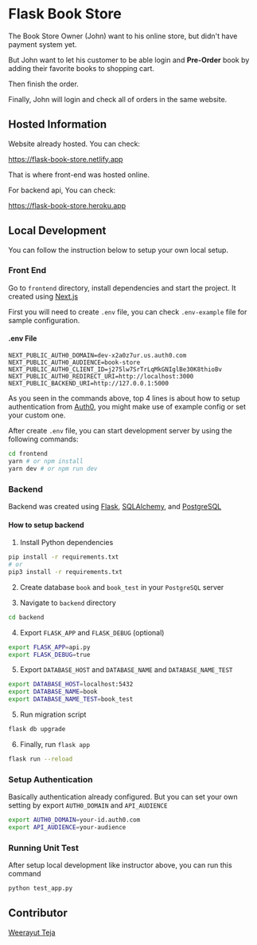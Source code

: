 # Flask Book Store

The Book Store Owner (John) want to his online store, but didn't have payment system yet.

But John want to let his customer to be able login and **Pre-Order** book by adding their favorite books to shopping cart.

Then finish the order.

Finally, John will login and check all of orders in the same website.

## Hosted Information

Website already hosted. You can check:

https://flask-book-store.netlify.app

That is where front-end was hosted online.

For backend api, You can check:

https://flask-book-store.heroku.app

## Local Development

You can follow the instruction below to setup your own local setup.

### Front End

Go to `frontend` directory, install dependencies and start the project. It created using [Next.js](https://nextjs.org/)

First you will need to create `.env` file, you can check `.env-example` file for sample configuration.

#### .env File
```
NEXT_PUBLIC_AUTH0_DOMAIN=dev-x2a0z7ur.us.auth0.com
NEXT_PUBLIC_AUTH0_AUDIENCE=book-store
NEXT_PUBLIC_AUTH0_CLIENT_ID=j275lw7SrTrLqMkGNIglBe30K8thioBv
NEXT_PUBLIC_AUTH0_REDIRECT_URI=http://localhost:3000
NEXT_PUBLIC_BACKEND_URI=http://127.0.0.1:5000
```

As you seen in the commands above, top 4 lines is about how to setup authentication from [Auth0](https://auth0.com/), you might make use of example config or set your custom one.

After create `.env` file, you can start development server by using the following commands:

```bash
cd frontend
yarn # or npm install
yarn dev # or npm run dev
```

### Backend

Backend was created using [Flask](https://flask.palletsprojects.com/en/2.0.x/), [SQLAlchemy](https://www.sqlalchemy.org/), and [PostgreSQL](https://www.postgresql.org/)

#### How to setup backend

1. Install Python dependencies

```bash
pip install -r requirements.txt
# or
pip3 install -r requirements.txt
```

2. Create database `book` and `book_test` in your `PostgreSQL` server

3. Navigate to `backend` directory

```bash
cd backend
```

4. Export `FLASK_APP` and `FLASK_DEBUG` (optional)

```bash
export FLASK_APP=api.py
export FLASK_DEBUG=true
```

5. Export `DATABASE_HOST` and `DATABASE_NAME` and `DATABASE_NAME_TEST`

```bash
export DATABASE_HOST=localhost:5432
export DATABASE_NAME=book
export DATABASE_NAME_TEST=book_test
```

5. Run migration script

```bash
flask db upgrade
```

6. Finally, run `flask app`

```bash
flask run --reload
```

### Setup Authentication

Basically authentication already configured.
But you can set your own setting by export `AUTH0_DOMAIN` and `API_AUDIENCE`

```bash
export AUTH0_DOMAIN=your-id.auth0.com
export API_AUDIENCE=your-audience
```

### Running Unit Test

After setup local development like instructor above, you can run this command

```bash
python test_app.py
```

## Contributor

[Weerayut Teja](https://github.com/wteja)